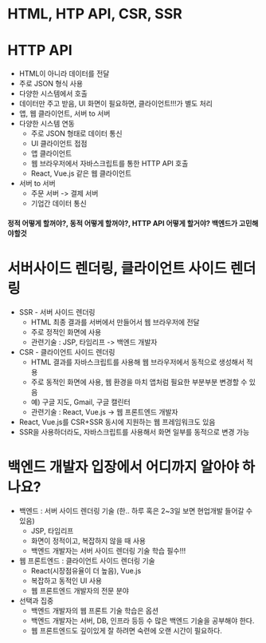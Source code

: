# HTML, HTP API, CSR, SSR

# HTTP API
- HTML이 아니라 데이터를 전달
- 주로 JSON 형식 사용
- 다양한 시스템에서 호출
- 데이터만 주고 받음, UI 화면이 필요하면, 클라이언트!!!가 별도 처리
- 앱, 웹 클라이언트, 서버 to 서버
- 다양한 시스템 연동
    - 주로 JSON 형태로 데이터 통신
  - UI 클라이언트 접점
  - 앱 클라이언트
  - 웹 브라우저에서 자바스크립트를 통한 HTTP API 호출
  - React, Vue.js 같은 웹 클라이언트
- 서버 to 서버
  - 주문 서버 -> 결제 서버
  - 기업간 데이터 통신

#### 정적 어떻게 할꺼야?, 동적 어떻게 할꺼야?, HTTP API 어떻게 할거야? 백엔드가 고민해야할것

# 서버사이드 렌더링, 클라이언트 사이드 렌더링
- SSR - 서버 사이드 렌더링
  - HTML 최종 결과를 서버에서 만들어서 웹 브라우저에 전달
  - 주로 정적인 화면에 사용
  - 관련기술 : JSP, 타임리프 -> 백엔드 개발자
- CSR - 클라이언트 사이드 렌더링
  - HTML 결과를 자바스크립트를 사용해 웹 브라우저에서 동적으로 생성해서 적용
  - 주로 동적인 화면에 사용, 웹 환경을 마치 앱처럼 필요한 부분부분 변경할 수 있음
  - 예) 구글 지도, Gmail, 구글 캘린터
  - 관련기술 : React, Vue.js -> 웹 프론트엔드 개발자
- React, Vue.js를 CSR+SSR 동시에 지원하는 웹 프레임워크도 있음
- SSR을 사용하더라도, 자바스크립트를 사용해서 화면 일부를 동적으로 변경 가능


# 백엔드 개발자 입장에서 어디까지 알아야 하나요?
- 백엔드 : 서버 사이드 렌더링 기술 (한.. 하루 혹은 2~3일 보면 현업개발 들어갈 수 있음)
    - JSP, 타임리프
    - 화면이 정적이고, 복잡하지 않을 때 사용
    - 백엔드 개발자는 서버 사이드 렌더링 기술 학습 필수!!!
- 웹 프론트엔드 : 클라이언트 사이드 렌더링 기술
    - React(시장점유율이 더 높음), Vue.js
    - 복잡하고 동적인 UI 사용
    - 웹 프론트엔드 개발자의 전문 분야
- 선택과 집중
    - 백엔드 개발자의 웹 프론트 기술 학습은 옵션
    - 백엔드 개발자는 서버, DB, 인프라 등등 수 많은 백엔드 기술을 공부해야 한다.
    - 웹 프론트엔드도 깊이있게 잘 하려면 숙련에 오랜 시간이 필요하다.






























